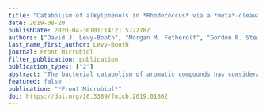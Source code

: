 ```yaml
---
title: "Catabolism of alkylphenols in *Rhodococcus* via a *meta*-cleavage pathway associated with genomic islands"
date: 2019-08-20
publishDate: 2020-04-30T01:14:21.572278Z
authors: ["David J. Levy-Booth", "Morgan M. Fetherolf", "Gordon R. Stewart", "Jie Liu", "Lindsay D. Eltis", "William W. Mohn"]
last_name_first_author: Levy-Booth
journal: Front Microbiol
filter_publication: publication
publication_types: ["2"]
abstract: "The bacterial catabolism of aromatic compounds has considerable promise to convert lignin depolymerization products to commercial chemicals. Alkylphenols are a key class of depolymerization products whose catabolism is not well-elucidated. We isolated *Rhodococcus rhodochrous* EP4 on 4-ethylphenol and applied genomic and transcriptomic approaches to elucidate alkylphenol catabolism in EP4 and *Rhodococcus jostii* RHA1. RNA-Seq and RT-qPCR revealed a pathway encoded by the *aphABCDEFGHIQRS* genes that degrades 4-ethylphenol *via* the *meta*-cleavage of 4-ethylcatechol. This process was initiated by a two-component alkylphenol hydroxylase, encoded by the *aphAB* genes, which were upregulated ~3,000-fold. Purified AphAB from EP4 had highest specific activity for 4-ethylphenol and 4-propylphenol (~2,000 U/mg) but did not detectably transform phenol. Nevertheless, a Δ*aphA* mutant in RHA1 grew on 4-ethylphenol by compensatory upregulation of phenol hydroxylase genes (*pheA1-3*). Deletion of *aphC*, encoding an extradiol dioxygenase, prevented growth on 4-alkylphenols but not phenol. Disruption of *pcaL* in the β-ketoadipate pathway prevented growth on phenol but not 4-alkylphenols. Thus, 4-alkylphenols are catabolized exclusively via *meta*-cleavage in rhodococci while phenol is subject to ortho-cleavage. A putative genomic island encoding *aph* genes was identified in EP4 and several other rhodococci. Overall, this study identifies a 4-alkylphenol pathway in rhodococci, demonstrates key enzymes involved, and presents evidence that the pathway is encoded in a genomic island. These advances are of particular importance for wide-ranging industrial applications of rhodococci, including upgrading of lignocellulose biomass."
featured: false
publication: "*Front Microbiol*"
doi: https://doi.org/10.3389/fmicb.2019.01862
---
```


